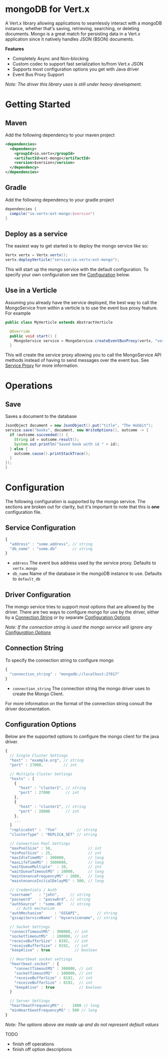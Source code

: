 # mongoDB for Vert.x

A Vert.x library allowing applications to seamlessly interact with a mongoDB instance, whether that's
saving, retrieving, searching, or deleting documents. Mongo is a great match for persisting data in a Vert.x application
since it natively handles JSON (BSON) documents.

**Features**
 - Completely Async and Non-blocking
 - Custom codec to support fast serialization to/from Vert.x JSON
 - Supports most configuration options you get with Java driver
 - Event Bus Proxy Support

*Note: The driver this library uses is still under heavy development.*

# Getting Started

## Maven

Add the following dependency to your maven project

```xml
<dependencies>
  <dependency>
    <groupId>io.vertx</groupId>
    <artifactId>ext-mongo</artifactId>
    <version>$version</version>
  </dependency>
</dependencies>
```

## Gradle ##

Add the following dependency to your gradle project

```groovy
dependencies {
  compile("io.vertx:ext-mongo:$version")
}
```

## Deploy as a service

The easiest way to get started is to deploy the mongo service like so:

```java
Vertx vertx = Vertx.vertx();
vertx.deployVerticle("service:io.vertx:ext-mongo");
```

This will start up the mongo service with the default configuration. To specify your
own configuration see the [Configuration](#configuration) below.

## Use in a Verticle

Assuming you already have the service deployed, the best way to call the MongoService from within a verticle
is to use the event bus proxy feature. For example

```java
public class MyVerticle extends AbstractVerticle

  @Override
  public void start() {
    MongoService service = MongoService.createEventBusProxy(vertx, "vertx.mongo");
  }
```

This will create the service proxy allowing you to call the MongoService API methods instead of having to send
messages over the event bus. See [Service Proxy](https://github.com/vert-x3/service-proxy) for more information.

# Operations

## Save

Saves a document to the database

```java
JsonObject document = new JsonObject().put("title", "The Hobbit");
service.save("books", document, new WriteOptions(), outcome -> {
  if (outcome.succeeded()) {
    String id = outcome.result();
    System.out.println("Saved book with id " + id);
  } else {
    outcome.cause().printStackTrace();
  }
});
}
```

# Configuration

The following configuration is supported by the mongo service. The sections are broken out for clarity, but
it's important to note that this is **one** configuration file.

## Service Configuration

```javascript
{
  "address" : "some.address", // string
  "db_name" : "some.db"       // string
}
```

 - `address` The event bus address used by the service proxy. Defaults to `vertx.mongo`
 - `db_name` Name of the database in the mongoDB instance to use. Defaults to `default_db`

## Driver Configuration

The mongo service tries to support most options that are allowed by the driver. There are two ways to configure mongo
for use by the driver, either by a [Connection String](#connection-string) or by separate [Configuration Options](#configuration-options)

*Note: If the connection string is used the mongo service will ignore any [Configuration Options](#configuration-options)*

## Connection String

To specify the connection string to configure mongo

```javascript
{
  "connection_string" : "mongodb://localhost:27017"
}
```

 - `connection_string` The connection string the mongo driver uses to create the Mongo Client.

For more information on the format of the connection string consult the driver documentation.

## Configuration Options

Below are the supported options to configure the mongo client for the java driver.

```javascript
{
  // Single Cluster Settings
  "host" : "example.org", // string
  "port" : 27000,         // int

  // Multiple Cluster Settings
  "hosts" : [
    {
      "host" : "cluster1", // string
      "port" : 27000       // int
    },
    {
      "host" : "cluster2", // string
      "port" : 28000       // int
    },
    ...
  ]
  "replicaSet" :  "foo"         // string
  "clusterType" : "REPLICA_SET" // string

  // Connection Pool Settings
  "maxPoolSize" : 50,                // int
  "minPoolSize" : 25,                // int
  "maxIdleTimeMS" : 300000,          // long
  "maxLifeTimeMS" : 3600000,         // long
  "waitQueueMultiple"  : 10,         // int
  "waitQueueTimeoutMS" : 10000,      // long
  "maintenanceFrequencyMS" : 2000,   // long
  "maintenanceInitialDelayMS" : 500, // long

  // Credentials / Auth
  "username"   : "john",     // string
  "password"   : "passw0rd", // string
  "authSource" : "some.db"   // string
     // Auth mechanism
  "authMechanism"     : "GSSAPI",        // string
  "gssapiServiceName" : "myservicename", // string

  // Socket Settings
  "connectTimeoutMS" : 300000, // int
  "socketTimeoutMS"  : 100000, // int
  "receiveBufferSize" : 8192,  // int
  "receiveBufferSize" : 8192,  // int
  "keepAlive" : true           // boolean

  // Heartbeat socket settings
  "heartbeat.socket" : {
    "connectTimeoutMS" : 300000, // int
    "socketTimeoutMS"  : 100000, // int
    "receiveBufferSize" : 8192,  // int
    "receiveBufferSize" : 8192,  // int
    "keepAlive" : true           // boolean
  }

  // Server Settings
  "heartbeatFrequencyMS" :    1000 // long
  "minHeartbeatFrequencyMS" : 500 // long
}
```

*Note: The options above are made up and do not represent default values*

TODO
 - finish off operations
 - finish off option descriptions
